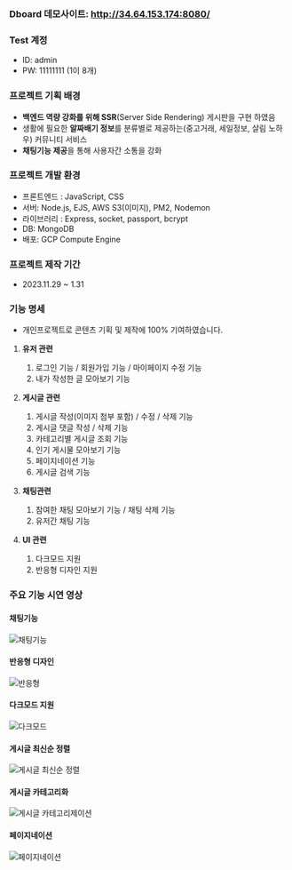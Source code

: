 ### Dboard 데모사이트: http://34.64.153.174:8080/

### Test 계정

- ID: admin
- PW: 11111111 (1이 8개)

### 프로젝트 기획 배경

- **백엔드 역량 강화를 위해 SSR**(Server Side Rendering) 게시판을 구현 하였음
- 생활에 필요한 **알짜배기 정보**를 분류별로 제공하는(중고거래, 세일정보, 살림 노하우) 커뮤니티 서비스
- **채팅기능 제공**을 통해 사용자간 소통을 강화

### 프로젝트 개발 환경

- 프론트엔드 : JavaScript, CSS
- 서버: Node.js,  EJS, AWS S3(이미지), PM2, Nodemon
- 라이브러리 : Express, socket, passport, bcrypt
- DB: MongoDB
- 배포: GCP Compute Engine

### 프로젝트 제작 기간

- 2023.11.29 ~ 1.31

### 기능 명세

- 개인프로젝트로 콘텐츠 기획 및 제작에 100% 기여하였습니다.

1. **유저 관련**
    1. 로그인 기능 / 회원가입 기능 / 마이페이지 수정 기능
    2. 내가 작성한 글 모아보기 기능

2. **게시글 관련**
    1. 게시글 작성(이미지 첨부 포함) / 수정 / 삭제 기능
    2. 게시글 댓글 작성 / 삭제 기능
    3. 카테고리별 게시글 조회 기능
    4. 인기 게시물 모아보기 기능
    5. 페이지네이션 기능
    6. 게시글 검색 기능

3. **채팅관련**
    1. 참여한 채팅 모아보기 기능 / 채팅 삭제 기능
    2. 유저간 채팅 기능 

4. **UI 관련**
    1. 다크모드 지원
    2. 반응형 디자인 지원
  


### 주요 기능 시연 영상

#### 채팅기능
![채팅기능](https://github.com/hjkim1137/node.js-MongoDB-prac/assets/127932075/10509b04-6ba9-4fc2-8aa9-f2b65711cffd)

#### 반응형 디자인
![반응형](https://github.com/hjkim1137/node.js-MongoDB-prac/assets/127932075/1df7d932-432e-48c2-870a-778d9f13d1c9)

#### 다크모드 지원
![다크모드](https://github.com/hjkim1137/node.js-MongoDB-prac/assets/127932075/532575fd-1210-475a-811a-2ff35b0dc427)

#### 게시글 최신순 정렬
![게시글 최신순 정렬](https://github.com/hjkim1137/node.js-MongoDB-prac/assets/127932075/a1741461-2e72-452e-81f2-3fc932972de3)

#### 게시글 카테고리화
![게시글 카테고리제이션](https://github.com/hjkim1137/node.js-MongoDB-prac/assets/127932075/aa712f71-cc34-4425-83f3-2d1b73b19cde)

#### 페이지네이션
![페이지네이션](https://github.com/hjkim1137/node.js-MongoDB-prac/assets/127932075/ba21454d-1a22-4a58-aaba-b056b296f6aa)
